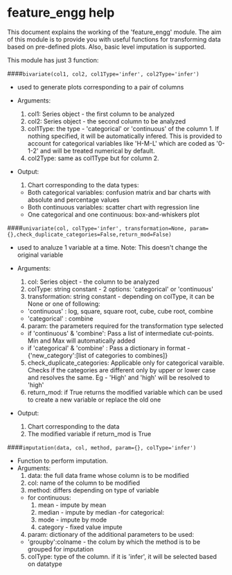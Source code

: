 # feature_engg help

This document explains the working of the 'feature_engg' module. The aim of this module is to provide you with useful functions for transforming data based on pre-defined plots. Also, basic level imputation is supported.

This module has just 3 function:

####`bivariate(col1, col2, col1Type='infer', col2Type='infer')`
  - used to generate plots corresponding to a pair of columns
  - Arguments: 
    1. col1: Series object - the first column to be analyzed 
    2. col2: Series object - the second column to be analyzed
    3. col1Type: the type - 'categorical' or 'continuous' of the column 1. If nothing specified, it will be automatically infered. This is provided to account for categorical variables like 'H-M-L' which are coded as '0-1-2' and will be treated numerical by default.
    4. col2Type: same as col1Type but for column 2.

  - Output: 
    1. Chart corresponding to the data types:
      - Both categorical variables: confusion matrix and bar charts with absolute and percentage values
      - Both continuous variables: scatter chart with regression line
      - One categorical and one continuous: box-and-whiskers plot 

####`univariate(col, colType='infer', transformation=None, param={},check_duplicate_categories=False,return_mod=False)`
  - used to analuze 1 variable at a time. Note: This doesn't change the original variable 
  - Arguments: 
    1. col: Series object - the column to be analyzed 
    2. colType: string constant - 2 options: 'categorical' or 'continuous' 
    3. transformation: string constant - depending on colType, it can be None or one of following:
      - 'continuous' : log, square, square root, cube, cube root, combine
      - 'categorical' : combine
    4. param: the parameters required for the transformation type selected
      - if 'continuous' & 'combine': Pass a list of intermediate cut-points. Min and Max will automatically added
      - if 'categorical' & 'combine' : Pass a dictionary in format - {'new_category':[list of categories to combines]}
    5. check_duplicate_categories: Applicable only for categorical varaible. Checks if the categories are different only by upper or lower case and resolves the same. Eg - 'High' and 'high' will be resolved to 'high'
    6. return_mod: if True returns the modified variable which can be used to create a new variable or replace the old one
    
  - Output: 
    1. Chart corresponding to the data
    2. The modified variable if return_mod is True

####`imputation(data, col, method, param={}, colType='infer')`
  - Function to perform imputation. 
  - Arguments:
    1. data: the full data frame whose column is to be modified
    2. col: name of the column to be modified
    3. method: differs depending on type of variable
      - for continuous:
        1. mean - impute by mean
        2. median - impute by median
      -for categorical:
        1. mode - impute by mode
        2. category - fixed value impute
    4. param: dictionary of the additional parameters to be used:
      - 'groupby':colname - the colum by which the method is to be grouped for imputation
    5. colType: type of the column. if it is 'infer', it will be selected based on datatype
